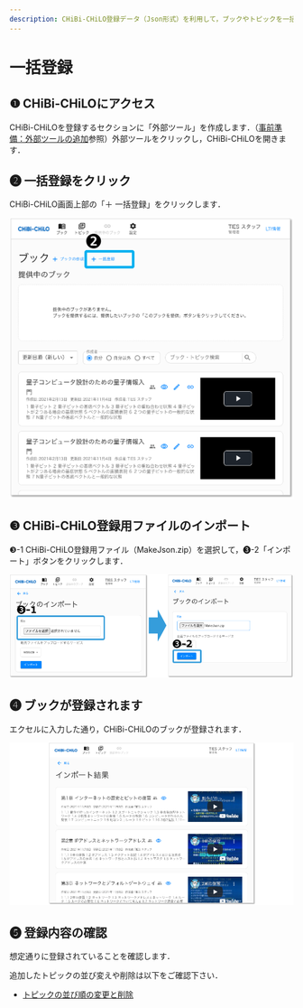 ```yaml
---
description: CHiBi-CHiLO登録データ（Json形式）を利用して，ブックやトピックを一括で作成します．
---
```


# 一括登録

## ❶ CHiBi-CHiLOにアクセス

CHiBi-CHiLOを登録するセクションに「外部ツール」を作成します．（[事前準備：外部ツールの追加](../../start/access.md)参照）外部ツールをクリックし，CHiBi-CHiLOを開きます．

## ❷ 一括登録をクリック

CHiBi-CHiLO画面上部の「＋ 一括登録」をクリックします．

![](<../../.gitbook/assets/image (175).png>)

## ❸ CHiBi-CHiLO登録用ファイルのインポート

❸-1 CHiBi-CHiLO登録用ファイル（MakeJson.zip）を選択して，❸-2「インポート」ボタンをクリックします．

![](<../../.gitbook/assets/image (177).png>)

## ❹ ブックが登録されます

エクセルに入力した通り，CHiBi-CHiLOのブックが登録されます．

![](<../../.gitbook/assets/image (154).png>)

## ❺ 登録内容の確認

想定通りに登録されていることを確認します．

追加したトピックの並び変えや削除は以下をご確認下さい．

* [トピックの並び順の変更と削除](../../operation/topic-order.md)
